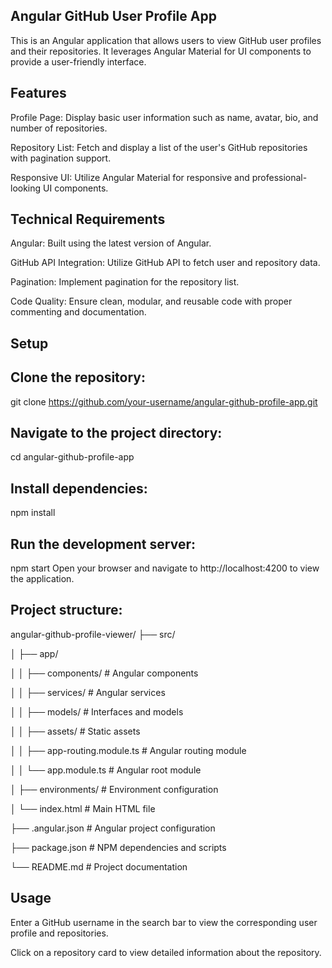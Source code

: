 ## Angular GitHub User Profile App
This is an Angular application that allows users to view GitHub user profiles and their repositories. It leverages Angular Material for UI components to provide a user-friendly interface.

## Features

Profile Page: Display basic user information such as name, avatar, bio, and number of repositories.

Repository List: Fetch and display a list of the user's GitHub repositories with pagination support.

Responsive UI: Utilize Angular Material for responsive and professional-looking UI components.

## Technical Requirements
Angular: Built using the latest version of Angular.

GitHub API Integration: Utilize GitHub API to fetch user and repository data.

Pagination: Implement pagination for the repository list.

Code Quality: Ensure clean, modular, and reusable code with proper commenting and documentation.

## Setup
## Clone the repository:

git clone https://github.com/your-username/angular-github-profile-app.git

## Navigate to the project directory:

cd angular-github-profile-app
     
## Install dependencies:

npm install

## Run the development server:

npm start
Open your browser and navigate to http://localhost:4200 to view the application.
## Project structure:
angular-github-profile-viewer/
├── src/

│   ├── app/

│   │   ├── components/            # Angular components

│   │   ├── services/              # Angular services

│   │   ├── models/                # Interfaces and models

│   │   ├── assets/                # Static assets

│   │   ├── app-routing.module.ts  # Angular routing module

│   │   └── app.module.ts          # Angular root module

│   ├── environments/              # Environment configuration

│   └── index.html                 # Main HTML file

├── .angular.json                  # Angular project configuration

├── package.json                   # NPM dependencies and scripts

└── README.md                      # Project documentation

## Usage
Enter a GitHub username in the search bar to view the corresponding user profile and repositories.

Click on a repository card to view detailed information about the repository.
